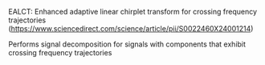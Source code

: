 EALCT: Enhanced adaptive linear chirplet transform for crossing frequency trajectories (https://www.sciencedirect.com/science/article/pii/S0022460X24001214)

Performs signal decomposition for signals with components that exhibit crossing frequency trajectories
